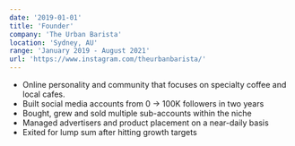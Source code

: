 ```yaml
---
date: '2019-01-01'
title: 'Founder'
company: 'The Urban Barista'
location: 'Sydney, AU'
range: 'January 2019 - August 2021'
url: 'https://www.instagram.com/theurbanbarista/'
---
```


- Online personality and community that focuses on specialty coffee and local cafes.
- Built social media accounts from 0 -> 100K followers in two years
- Bought, grew and sold multiple sub-accounts within the niche
- Managed advertisers and product placement on a near-daily basis
- Exited for lump sum after hitting growth targets
